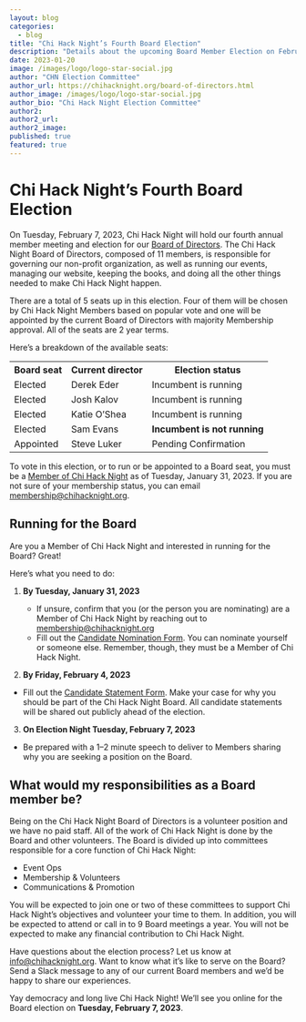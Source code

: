 ```yaml
---
layout: blog
categories: 
  - blog
title: "Chi Hack Night’s Fourth Board Election"
description: "Details about the upcoming Board Member Election on February 7, 2023. Info about who is seeking reelection and how members can run for the board is detailed within."
date: 2023-01-20
image: /images/logo/logo-star-social.jpg
author: "CHN Election Committee"
author_url: https://chihacknight.org/board-of-directors.html
author_image: /images/logo/logo-star-social.jpg
author_bio: "Chi Hack Night Election Committee"
author2: 
author2_url:
author2_image: 
published: true
featured: true
---
```


# Chi Hack Night’s Fourth Board Election

On Tuesday, February 7, 2023, Chi Hack Night will hold our fourth annual member meeting and election for our [Board of Directors](https://chihacknight.org/board-of-directors.html). The Chi Hack Night Board of Directors, composed of 11 members, is responsible for governing our non-profit organization, as well as running our events, managing our website, keeping the books, and doing all the other things needed to make Chi Hack Night happen.

There are a total of 5 seats up in this election. Four of them will be chosen by Chi Hack Night Members based on popular vote and one will be appointed by the current Board of Directors with majority Membership approval. All of the seats are 2 year terms.

Here’s a breakdown of the available seats:
<table class='table table-bordered'>
  <tr>
   <th><strong>Board seat</strong>
   </th>
   <th><strong>Current director</strong>
   </th>
   <th><strong>Election status</strong>
   </th>
  </tr>
  <tr>
   <td>Elected
   </td>
   <td>Derek Eder
   </td>
   <td>Incumbent is running
   </td>
  </tr>
  <tr>
   <td>Elected
   </td>
   <td>Josh Kalov
   </td>
   <td>Incumbent is running
   </td>
  </tr>
  <tr>
   <td>Elected
   </td>
   <td>Katie O’Shea
   </td>
   <td>Incumbent is running
   </td>
  </tr>
  <tr>
   <td>Elected
   </td>
   <td>Sam Evans
   </td>
   <td><strong>Incumbent is not running</strong>
   </td>
  </tr>
  <tr>
   <td>Appointed
   </td>
   <td>Steve Luker
   </td>
   <td>Pending Confirmation
   </td>
  </tr>
</table>


To vote in this election, or to run or be appointed to a Board seat, you must be a [Member of Chi Hack Night](https://chihacknight.org/membership/application.html) as of Tuesday, January 31, 2023. If you are not sure of your membership status, you can email [membership@chihacknight.org](mailto:membership@chihacknight.org).

## Running for the Board

Are you a Member of Chi Hack Night and interested in running for the Board? Great! 

Here’s what you need to do:
 1. **By Tuesday, January 31, 2023**
    - If unsure, confirm that you (or the person you are nominating) are a Member of Chi Hack Night by reaching out to [membership@chihacknight.org](mailto:membership@chihacknight.org)
    - Fill out the [Candidate Nomination Form](https://docs.google.com/forms/d/e/1FAIpQLSd1-cjECjWSiFSwBPNOuQFCPU0ZxuC8iboMuDx1ld4TxSesJg/viewform). You can nominate yourself or someone else. Remember, though, they must be a Member of Chi Hack Night.

2. **By Friday, February 4, 2023**
 - Fill out the [Candidate Statement Form](https://docs.google.com/forms/d/e/1FAIpQLSd8Wp_ruitKCMNsm_7jgOQA4r0kTa3aKjThphnk2ji3GnJj1Q/viewform?usp=sf_link). Make your case for why you should be part of the Chi Hack Night Board. All candidate statements will be shared out publicly ahead of the election.

3. **On Election Night Tuesday, February 7, 2023**
 - Be prepared with a 1–2 minute speech to deliver to Members sharing why you are seeking a position on the Board.

## What would my responsibilities as a Board member be?

Being on the Chi Hack Night Board of Directors is a volunteer position and we have no paid staff. All of the work of Chi Hack Night is done by the Board and other volunteers. The Board is divided up into committees responsible for a core function of Chi Hack Night:
- Event Ops 
- Membership & Volunteers
- Communications & Promotion


You will be expected to join one or two of these committees to support Chi Hack Night’s objectives and volunteer your time to them. In addition, you will be expected to attend or call in to 9 Board meetings a year. You will not be expected to make any financial contribution to Chi Hack Night.

Have questions about the election process? Let us know at [info@chihacknight.org](mailto:info@chihacknight.org). Want to know what it’s like to serve on the Board? Send a Slack message to any of our current Board members and we’d be happy to share our experiences.

Yay democracy and long live Chi Hack Night! We’ll see you online for the Board election on **Tuesday, February 7, 2023**.
